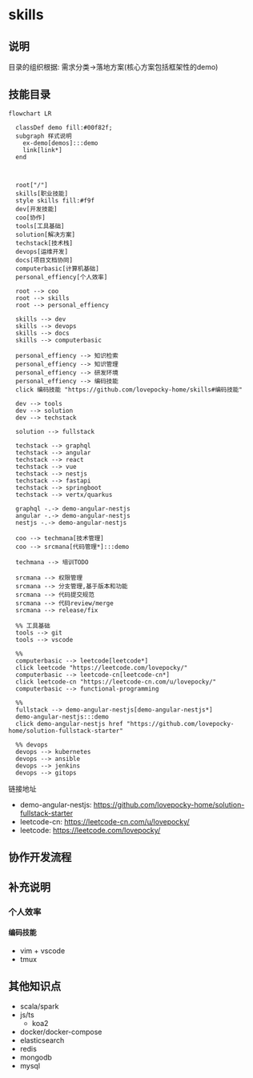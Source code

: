# skills

## 说明

目录的组织根据: 需求分类->落地方案(核心方案包括框架性的demo)

## 技能目录

```mermaid
flowchart LR

  classDef demo fill:#00f82f;
  subgraph 样式说明 
    ex-demo[demos]:::demo
    link[link*]
  end
  

 
  root["/"]
  skills[职业技能]
  style skills fill:#f9f
  dev[开发技能]
  coo[协作]
  tools[工具基础]
  solution[解决方案]
  techstack[技术栈]
  devops[运维开发]
  docs[项目文档协同]
  computerbasic[计算机基础]
  personal_effiency[个人效率]

  root --> coo
  root --> skills
  root --> personal_effiency

  skills --> dev
  skills --> devops
  skills --> docs
  skills --> computerbasic

  personal_effiency --> 知识检索
  personal_effiency --> 知识管理
  personal_effiency --> 研发环境
  personal_effiency --> 编码技能
  click 编码技能 "https://github.com/lovepocky-home/skills#编码技能"

  dev --> tools
  dev --> solution
  dev --> techstack

  solution --> fullstack

  techstack --> graphql
  techstack --> angular
  techstack --> react
  techstack --> vue
  techstack --> nestjs
  techstack --> fastapi
  techstack --> springboot
  techstack --> vertx/quarkus

  graphql -.-> demo-angular-nestjs
  angular -.-> demo-angular-nestjs
  nestjs -.-> demo-angular-nestjs

  coo --> techmana[技术管理]
  coo --> srcmana[代码管理*]:::demo

  techmana --> 培训TODO

  srcmana --> 权限管理
  srcmana --> 分支管理,基于版本和功能
  srcmana --> 代码提交规范
  srcmana --> 代码review/merge
  srcmana --> release/fix

  %% 工具基础
  tools --> git
  tools --> vscode

  %%
  computerbasic --> leetcode[leetcode*]
  click leetcode "https://leetcode.com/lovepocky/"
  computerbasic --> leetcode-cn[leetcode-cn*]
  click leetcode-cn "https://leetcode-cn.com/u/lovepocky/"
  computerbasic --> functional-programming

  %% 
  fullstack --> demo-angular-nestjs[demo-angular-nestjs*]
  demo-angular-nestjs:::demo
  click demo-angular-nestjs href "https://github.com/lovepocky-home/solution-fullstack-starter"

  %% devops
  devops --> kubernetes
  devops --> ansible
  devops --> jenkins
  devops --> gitops

```

链接地址

- demo-angular-nestjs: <https://github.com/lovepocky-home/solution-fullstack-starter>
- leetcode-cn: <https://leetcode-cn.com/u/lovepocky/>
- leetcode: <https://leetcode.com/lovepocky/>

## 协作开发流程

## 补充说明

### 个人效率

#### 编码技能

- vim + vscode
- tmux

## 其他知识点

- scala/spark
- js/ts
  - koa2
- docker/docker-compose
- elasticsearch
- redis
- mongodb
- mysql
